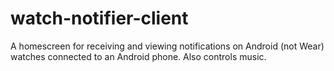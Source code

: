 # watch-notifier-client
A homescreen for receiving and viewing notifications on Android (not Wear) watches connected to an Android phone. Also controls music.
